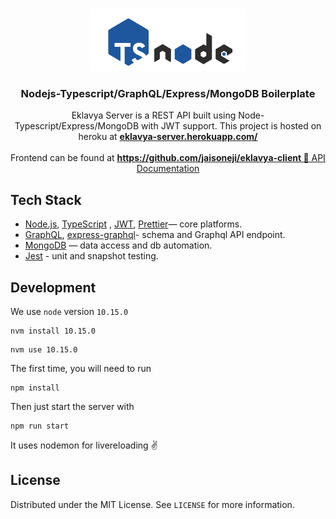 <!-- PROJECT LOGO -->
<br />
<p align="center">
  <a href="#">
    <img src="nodetype.png" alt="Logo" width="250" height="100">
  </a>

  <h3 align="center">Nodejs-Typescript/GraphQL/Express/MongoDB Boilerplate</h3>

  <p align="center">
    Eklavya Server is a REST API built using Node-Typescript/Express/MongoDB with JWT support. This project is hosted on heroku at <a href="https://eklavya-server.herokuapp.com/API/documentation" target="_blank"> <b>eklavya-server.herokuapp.com/</b> </a>
    <br />
    <br />
    Frontend can be found at <a href="https://github.com/jaisoneji/eklavya-client" target="_blank"> <b> https://github.com/jaisoneji/eklavya-client </b></a>
    <a href="https://documenter.getpostman.com/view/9636093/T1DpDdHt?version=latest">📝 API Documentation</a>
  </p>
</p>

## Tech Stack


* [Node.js](https://nodejs.org/en/), [TypeScript](https://www.typescriptlang.org/) , [JWT](https://jwt.io/), [Prettier](https://prettier.io/)— core platforms.
* [GraphQL](https://graphql.org/), [express-graphql](https://github.com/graphql/express-graphql)- schema and Graphql API endpoint.
* [MongoDB](https://www.mongodb.com/) — data access and db automation.
* [Jest](https://jestjs.io/) - unit and snapshot testing.



## Development

We use `node` version `10.15.0`

```
nvm install 10.15.0
```

```
nvm use 10.15.0
```

The first time, you will need to run

```
npm install
```

Then just start the server with

```
npm run start
```
It uses nodemon for livereloading ✌️

<!-- LICENSE -->
## License

Distributed under the MIT License. See `LICENSE` for more information.

